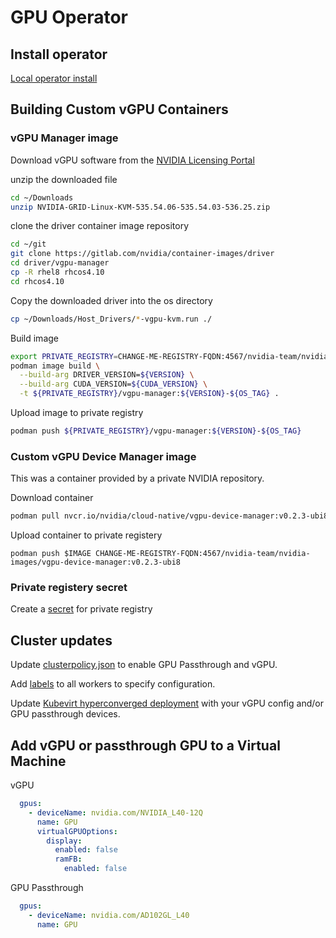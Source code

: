 # GPU Operator

## Install operator
[Local operator install](../../../base/stable/nvidia-gpu-operator)

## Building Custom vGPU Containers

### vGPU Manager image

Download vGPU software from the [NVIDIA Licensing Portal](https://nvid.nvidia.com/dashboard/#/dashboard)

unzip the downloaded file
```bash
cd ~/Downloads
unzip NVIDIA-GRID-Linux-KVM-535.54.06-535.54.03-536.25.zip
```

clone the driver container image repository
```bash
cd ~/git
git clone https://gitlab.com/nvidia/container-images/driver
cd driver/vgpu-manager
cp -R rhel8 rhcos4.10
cd rhcos4.10
```

Copy the downloaded driver into the os directory
```bash
cp ~/Downloads/Host_Drivers/*-vgpu-kvm.run ./
```

Build image
```bash
export PRIVATE_REGISTRY=CHANGE-ME-REGISTRY-FQDN:4567/nvidia-team/nvidia-images VERSION=535.54.06 OS_TAG=rhcos4.10 CUDA_VERSION=12.2.0
podman image build \
  --build-arg DRIVER_VERSION=${VERSION} \
  --build-arg CUDA_VERSION=${CUDA_VERSION} \
  -t ${PRIVATE_REGISTRY}/vgpu-manager:${VERSION}-${OS_TAG} .
```

Upload image to private registry
```bash
podman push ${PRIVATE_REGISTRY}/vgpu-manager:${VERSION}-${OS_TAG}
```

### Custom vGPU Device Manager image

This was a container provided by a private NVIDIA repository.

Download container
```bash
podman pull nvcr.io/nvidia/cloud-native/vgpu-device-manager:v0.2.3-ubi8
```

Upload container to private registery
```
podman push $IMAGE CHANGE-ME-REGISTRY-FQDN:4567/nvidia-team/nvidia-images/vgpu-device-manager:v0.2.3-ubi8
```

### Private registery secret

Create a [secret](private-registry-secret.yaml) for private registry

## Cluster updates

Update [clusterpolicy.json](clusterpolicy.json) to enable GPU Passthrough and vGPU.

Add [labels](../custom-node-labels/custom-node-labels.yaml) to all workers to specify configuration.

Update [Kubevirt hyperconverged deployment](../openshift-cnv/kubevirt-hyperconverged-deployment.yaml) with your vGPU config and/or GPU passthrough devices.

## Add vGPU or passthrough GPU to a Virtual Machine

vGPU
```yaml
  gpus:
    - deviceName: nvidia.com/NVIDIA_L40-12Q
      name: GPU
      virtualGPUOptions:
        display:
          enabled: false
          ramFB:
            enabled: false
```

GPU Passthrough
```yaml
  gpus:
    - deviceName: nvidia.com/AD102GL_L40
      name: GPU
```
